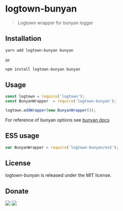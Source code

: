 # logtown-bunyan

> Logtown wrapper for bunyan logger

## Installation

```bash
yarn add logtown-bunyan bunyan
```

or 

```bash
npm install logtown-bunyan bunyan
```

## Usage

```javascript
const logtown = require('logtown');
const BunyanWrapper  = require('logtown-bunyan');

logtown.addWrapper(new BunyanWrapper());
```

For reference of bunyan options see [bunyan docs](https://github.com/trentm/node-bunyan)

## ES5 usage

```javascript
var BunyanWrapper = require('logtown-bunyan/es5');
```

## License

logtown-bunyan is released under the MIT license.

## Donate

[![](https://img.shields.io/badge/patreon-donate-yellow.svg)](https://www.patreon.com/red_rabbit)
[![](https://img.shields.io/badge/flattr-donate-yellow.svg)](https://flattr.com/profile/red_rabbit)

